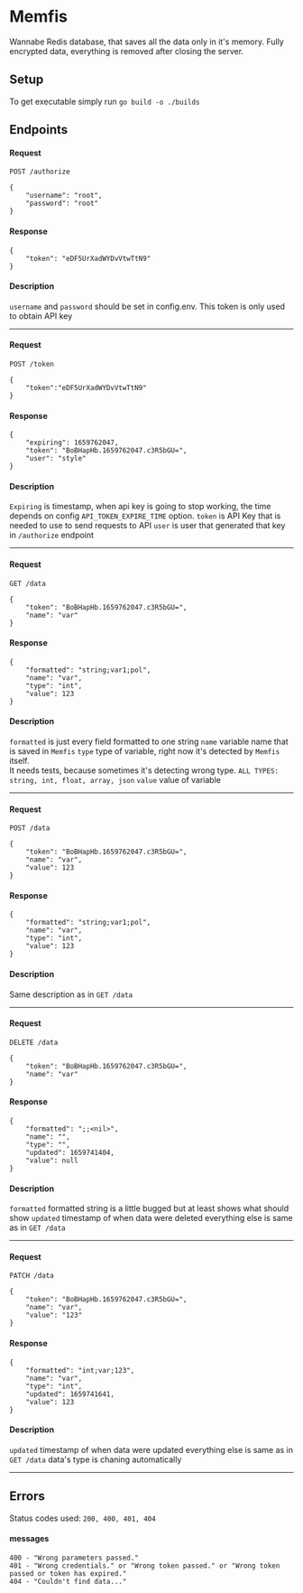 # Memfis

Wannabe Redis database, that saves all the data only in it's memory. Fully encrypted data, everything is removed after closing the server.


## Setup

To get executable simply run `go build -o ./builds`


## Endpoints

#### Request
`POST /authorize`
```
{
    "username": "root",
    "password": "root"
}
```

#### Response

```
{
    "token": "eDF5UrXadWYDvVtwTtN9"
}
```

#### Description
`username` and `password` should be set in config.env. This token is only used to obtain API key

---------

#### Request
`POST /token`
```
{
    "token":"eDF5UrXadWYDvVtwTtN9"
}
```

#### Response
```
{
    "expiring": 1659762047,
    "token": "BoBHapHb.1659762047.c3R5bGU=",
    "user": "style"
}
```

#### Description

`Expiring` is timestamp, when api key is going to stop working, the time depends on config `API_TOKEN_EXPIRE_TIME` option.
`token` is API Key that is needed to use to send requests to API
`user` is user that generated that key in `/authorize` endpoint

---------

#### Request
`GET /data`
```
{
    "token": "BoBHapHb.1659762047.c3R5bGU=", 
    "name": "var"
}
```

#### Response
```
{
    "formatted": "string;var1;pol",
    "name": "var",
    "type": "int",
    "value": 123
}
```

#### Description

`formatted` is just every field formatted to one string
`name` variable name that is saved in `Memfis`
`type` type of variable, right now it's detected by `Memfis` itself. \
It needs tests, because sometimes it's detecting wrong type.
`ALL TYPES: string, int, float, array, json`
`value` value of variable

---------

#### Request
`POST /data`
```
{
    "token": "BoBHapHb.1659762047.c3R5bGU=",
    "name": "var", 
    "value": 123
}
```

#### Response
```
{
    "formatted": "string;var1;pol",
    "name": "var",
    "type": "int",
    "value": 123
}
```

#### Description
Same description as in `GET /data`

---------

#### Request
`DELETE /data`
```
{
    "token": "BoBHapHb.1659762047.c3R5bGU=",
    "name": "var"
}
```

#### Response
```
{
    "formatted": ";;<nil>",
    "name": "",
    "type": "",
    "updated": 1659741404,
    "value": null
}
```

#### Description
`formatted` formatted string is a little bugged but at least shows what should show
`updated` timestamp of when data were deleted
everything else is same as in `GET /data`

---------

#### Request
`PATCH /data`
```
{
    "token": "BoBHapHb.1659762047.c3R5bGU=",
    "name": "var",
    "value": "123"
}
```

#### Response
```
{
    "formatted": "int;var;123",
    "name": "var",
    "type": "int",
    "updated": 1659741641,
    "value": 123
}
```

#### Description
`updated` timestamp of when data were updated
everything else is same as in `GET /data`
data's type is chaning automatically

---------

## Errors

Status codes used:
```200, 400, 401, 404```

#### messages
```
400 - "Wrong parameters passed."
401 - "Wrong credentials." or "Wrong token passed." or "Wrong token passed or token has expired."
404 - "Couldn't find data..."
```